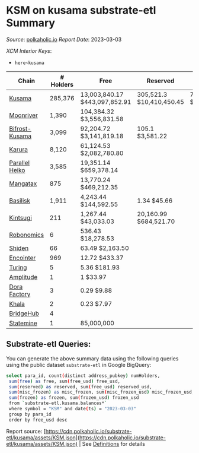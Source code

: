 # KSM on kusama substrate-etl Summary

_Source_: [polkaholic.io](https://polkaholic.io) *Report Date*: 2023-03-03


*XCM Interior Keys*:
* `here~kusama`


| Chain | # Holders | Free | Reserved | Misc Frozen | Frozen | Price | AssetID |
| ----- | --------- | ---- | -------- | ----------- | ------ | ----- | ------- |
| [Kusama](/kusama/0-kusama) | 285,376 | 13,003,840.17 $443,097,852.91 | 305,521.3 $10,410,450.45 | 7,925,977.83  $270,072,817.88 | 7,575,982.42 $258,146,939.70 | $34.07 | `{"Token":"KSM"}` |
| [Moonriver](/kusama/2023-moonriver) | 1,390 | 104,384.32 $3,556,831.58 |   |    |   | $34.07 | `{"Token":"42259045809535163221576417993425387648"}` |
| [Bifrost-Kusama](/kusama/2001-bifrost-ksm) | 3,099 | 92,204.72 $3,141,819.18 | 105.1 $3,581.22 |    |   | $34.07 | `{"Token":"KSM"}` |
| [Karura](/kusama/2000-karura) | 8,120 | 61,124.53 $2,082,780.80 |   |    |   | $34.07 | `{"Token":"KSM"}` |
| [Parallel Heiko](/kusama/2085-parallel-heiko) | 3,585 | 19,351.14 $659,378.14 |   |    |   | $34.07 | `{"Token":"100"}` |
| [Mangatax](/kusama/2110-mangatax) | 875 | 13,770.24 $469,212.35 |   |    |   | $34.07 | `{"Token":"4"}` |
| [Basilisk](/kusama/2090-basilisk) | 1,911 | 4,243.44 $144,592.55 | 1.34 $45.66 |    |   | $34.07 | `{"Token":"1"}` |
| [Kintsugi](/kusama/2092-kintsugi) | 211 | 1,267.44 $43,033.03 | 20,160.99 $684,521.70 |    |   | $33.95 | `{"Token":"KSM"}` |
| [Robonomics](/kusama/2048-robonomics) | 6 | 536.43 $18,278.53 |   |    |   | $34.07 | `{"Token":"4294967295"}` |
| [Shiden](/kusama/2007-shiden) | 66 | 63.49 $2,163.50 |   |    |   | $34.07 | `{"Token":"340282366920938463463374607431768211455"}` |
| [Encointer](/kusama/1001-encointer) | 969 | 12.72 $433.37 |   |    |   | $34.07 | `{"Token":"KSM"}` |
| [Turing](/kusama/2114-turing) | 5 | 5.36 $181.93 |   |    |   | $33.95 | `{"Token":"1"}` |
| [Amplitude](/kusama/2124-amplitude) | 1 | 1 $33.97 |   |    |   | $34.07 | `{"XCM":"KSM"}` |
| [Dora Factory](/kusama/2115-dorafactory) | 3 | 0.29 $9.88 |   |    |   | $34.07 | `{"Token":"KSM"}` |
| [Khala](/kusama/2004-khala) | 2 | 0.23 $7.97 |   |    |   | $33.95 | `{"Token":"0"}` |
| [BridgeHub](/kusama/1002-bridgehub) | 4 |   |   |    |   | $36.93 | `{"Token":"KSM"}` |
| [Statemine](/kusama/1000-statemine) | 1 | 85,000,000  |   |    |   |  | `{"Token":"1234"}` |

## Substrate-etl Queries:
You can generate the above summary data using the following queries using the public dataset `substrate-etl` in Google BigQuery:
```bash
select para_id, count(distinct address_pubkey) numHolders, 
 sum(free) as free, sum(free_usd) free_usd,
 sum(reserved) as reserved, sum(free_usd) reserved_usd,
 sum(misc_frozen) as misc_frozen, sum(misc_frozen_usd) misc_frozen_usd,
 sum(frozen) as frozen, sum(frozen_usd) frozen_usd
 from `substrate-etl.kusama.balances*` 
 where symbol = "KSM" and date(ts) = "2023-03-03"
 group by para_id
 order by free_usd desc
```


Report source: [https://cdn.polkaholic.io/substrate-etl/kusama/assets/KSM.json](https://cdn.polkaholic.io/substrate-etl/kusama/assets/KSM.json) | See [Definitions](/DEFINITIONS.md) for details
